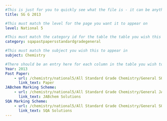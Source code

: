 ```yaml
---
#This is just for you to quickly see what the file is - it can be anything you want
title: SG G 2013

#This must match the level for the page you want it to appear on
level: National 5

#This must match the category id for the table the table you wish this to appear in
category: sqapastpapersstandardgradegeneral

#This must match the subject you wish this to appear in
subject: Chemistry

#There should be an entry here for each column in the table you wish to populate:
Year: 2013
Past Paper:
    - url: /chemistry/national5/All Standard Grade Chemistry/General SQA PP/General SQA PP 2013.pdf
      link_text: Paper
JABchem Marking Scheme:
    - url: /chemistry/national5/All Standard Grade Chemistry/General JABchem Msch/2013generalMSch.pdf
      link_text: JABchem Solutions
SQA Marking Scheme:
    - url: /chemistry/national5/All Standard Grade Chemistry/General SQA Msch/General SQA Msch 2013.pdf
      link_text: SQA Solutions
---
```


